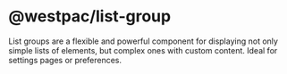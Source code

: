 # @westpac/list-group

List groups are a flexible and powerful component for displaying not only simple lists of elements, but complex ones with custom content. Ideal for settings pages or preferences.
